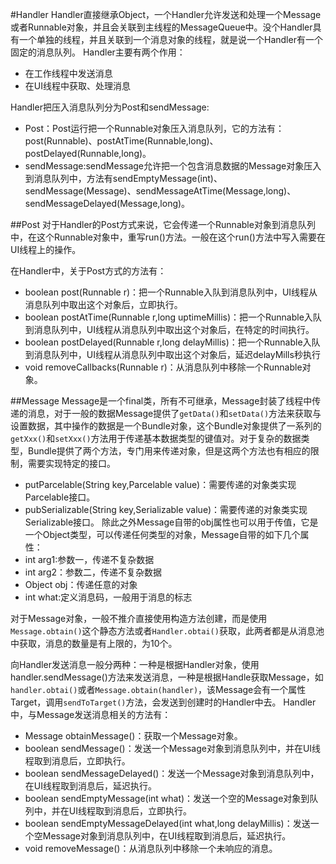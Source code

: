 #Handler
Handler直接继承Object，一个Handler允许发送和处理一个Message或者Runnable对象，并且会关联到主线程的MessageQueue中。没个Handler具有一个单独的线程，并且关联到一个消息对象的线程，就是说一个Handler有一个固定的消息队列。
Handler主要有两个作用：
- 在工作线程中发送消息
- 在UI线程中获取、处理消息

Handler把压入消息队列分为Post和sendMessage:
- Post：Post运行把一个Runnable对象压入消息队列，它的方法有：post(Runnable)、postAtTime(Runnable,long)、postDelayed(Runnable,long)。
- sendMessage:sendMessage允许把一个包含消息数据的Message对象压入到消息队列中，方法有sendEmptyMessage(int)、sendMessage(Message)、sendMessageAtTime(Message,long)、sendMessageDelayed(Message,long)。

##Post
对于Handler的Post方式来说，它会传递一个Runnable对象到消息队列中，在这个Runnable对象中，重写run()方法。一般在这个run()方法中写入需要在UI线程上的操作。

在Handler中，关于Post方式的方法有：
- boolean post(Runnable r)：把一个Runnable入队到消息队列中，UI线程从消息队列中取出这个对象后，立即执行。
- boolean postAtTime(Runnable r,long uptimeMillis)：把一个Runnable入队到消息队列中，UI线程从消息队列中取出这个对象后，在特定的时间执行。
- boolean postDelayed(Runnable r,long delayMillis)：把一个Runnable入队到消息队列中，UI线程从消息队列中取出这个对象后，延迟delayMills秒执行
- void removeCallbacks(Runnable r)：从消息队列中移除一个Runnable对象。

##Message
Message是一个final类，所有不可继承，Message封装了线程中传递的消息，对于一般的数据Message提供了`getData()`和`setData()`方法来获取与设置数据，其中操作的数据是一个Bundle对象，这个Bundle对象提供了一系列的`getXxx()`和`setXxx()`方法用于传递基本数据类型的键值对。对于复杂的数据类型，Bundle提供了两个方法，专门用来传递对象，但是这两个方法也有相应的限制，需要实现特定的接口。
- putParcelable(String key,Parcelable value)：需要传递的对象类实现Parcelable接口。
- pubSerializable(String key,Serializable value)：需要传递的对象类实现Serializable接口。
除此之外Message自带的obj属性也可以用于传值，它是一个Object类型，可以传递任何类型的对象，Message自带的如下几个属性：
- int arg1:参数一，传递不复杂数据
- int arg2：参数二，传递不复杂数据
- Object obj：传递任意的对象
- int what:定义消息码，一般用于消息的标志

对于Message对象，一般不推介直接使用构造方法创建，而是使用`Message.obtain()`这个静态方法或者`Handler.obtai()`获取，此两者都是从消息池中获取，消息的数量是有上限的，为10个。

向Handler发送消息一般分两种：一种是根据Handler对象，使用handler.sendMessage()方法来发送消息，一种是根据Handle获取Message，如`handler.obtai()`或者`Message.obtain(handler)`，该Message会有一个属性Target，调用`sendToTarget()`方法，会发送到创建时的Handler中去。
Handler中，与Message发送消息相关的方法有：

- Message obtainMessage()：获取一个Message对象。
- boolean sendMessage()：发送一个Message对象到消息队列中，并在UI线程取到消息后，立即执行。
- boolean sendMessageDelayed()：发送一个Message对象到消息队列中，在UI线程取到消息后，延迟执行。
- boolean sendEmptyMessage(int what)：发送一个空的Message对象到队列中，并在UI线程取到消息后，立即执行。
- boolean sendEmptyMessageDelayed(int what,long delayMillis)：发送一个空Message对象到消息队列中，在UI线程取到消息后，延迟执行。
- void removeMessage()：从消息队列中移除一个未响应的消息。
